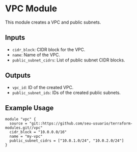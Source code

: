 # VPC Module

This module creates a VPC and public subnets.

## Inputs

- `cidr_block`: CIDR block for the VPC.
- `name`: Name of the VPC.
- `public_subnet_cidrs`: List of public subnet CIDR blocks.

## Outputs

- `vpc_id`: ID of the created VPC.
- `public_subnet_ids`: IDs of the created public subnets.

## Example Usage

```hcl
module "vpc" {
  source = "git::https://github.com/seu-usuario/terraform-modules.git//vpc"
  cidr_block = "10.0.0.0/16"
  name = "my-vpc"
  public_subnet_cidrs = ["10.0.1.0/24", "10.0.2.0/24"]
}